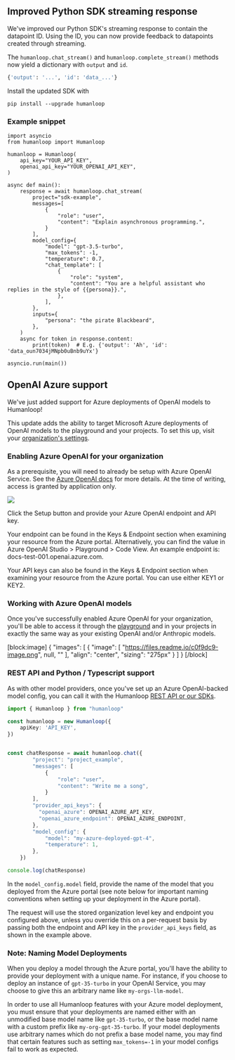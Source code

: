 ## Improved Python SDK streaming response

We've improved our Python SDK's streaming response to contain the datapoint ID. Using the ID, you can now provide feedback to datapoints created through streaming.

The `humanloop.chat_stream()` and `humanloop.complete_stream()` methods now yield a dictionary with `output` and `id`.

```python
{'output': '...', 'id': 'data_...'}
```

Install the updated SDK with

```shell
pip install --upgrade humanloop
```

### Example snippet

```
import asyncio
from humanloop import Humanloop

humanloop = Humanloop(
    api_key="YOUR_API_KEY",
    openai_api_key="YOUR_OPENAI_API_KEY",
)

async def main():
    response = await humanloop.chat_stream(
        project="sdk-example",
        messages=[
            {
                "role": "user",
                "content": "Explain asynchronous programming.",
            }
        ],
        model_config={
            "model": "gpt-3.5-turbo",
            "max_tokens": -1,
            "temperature": 0.7,
            "chat_template": [
                {
                    "role": "system",
                    "content": "You are a helpful assistant who replies in the style of {{persona}}.",
                },
            ],
        },
        inputs={
            "persona": "the pirate Blackbeard",
        },
    )
    async for token in response.content:
        print(token)  # E.g. {'output': 'Ah', 'id': 'data_oun7034jMNpb0uBnb9uYx'}

asyncio.run(main())
```

## OpenAI Azure support

We've just added support for Azure deployments of OpenAI models to Humanloop!

This update adds the ability to target Microsoft Azure deployments of OpenAI models to the playground and your projects. To set this up, visit your [organization's settings](https://app.humanloop.com/account/api-keys). 

### Enabling Azure OpenAI for your organization

As a prerequisite, you will need to already be setup with Azure OpenAI Service. See the [Azure OpenAI docs](https://learn.microsoft.com/en-us/azure/cognitive-services/openai/how-to/create-resource?pivots=web-portal) for more details. At the time of writing, access is granted by application only.

![](https://files.readme.io/cd74890-image.png)

Click the Setup button and provide your Azure OpenAI endpoint and API key.

Your endpoint can be found in the Keys & Endpoint section when examining your resource from the Azure portal. Alternatively, you can find the value in Azure OpenAI Studio > Playground > Code View. An example endpoint is: docs-test-001.openai.azure.com.

Your API keys can also be found in the Keys & Endpoint section when examining your resource from the Azure portal. You can use either KEY1 or KEY2.

### Working with Azure OpenAI models

Once you've successfully enabled Azure OpenAI for your organization, you'll be able to access it through the [playground](https://app.humanloop.com/playground) and in your projects in exactly the same way as your existing OpenAI and/or Anthropic models.

[block:image]
{
  "images": [
    {
      "image": [
        "https://files.readme.io/c0f9dc9-image.png",
        null,
        ""
      ],
      "align": "center",
      "sizing": "275px"
    }
  ]
}
[/block]


### REST API and Python / Typescript support

As with other model providers, once you've set up an Azure OpenAI-backed model config, you can call it with the Humanloop [REST API or our SDKs](https://docs.humanloop.com/reference). 

```typescript
import { Humanloop } from "humanloop"

const humanloop = new Humanloop({
    apiKey: 'API_KEY',
})


const chatResponse = await humanloop.chat({
        "project": "project_example",
        "messages": [
            {
                "role": "user",
                "content": "Write me a song",
            }
        ],
        "provider_api_keys": {
          "openai_azure": OPENAI_AZURE_API_KEY,
          "openai_azure_endpoint": OPENAI_AZURE_ENDPOINT,
        },
        "model_config": {
            "model": "my-azure-deployed-gpt-4",
            "temperature": 1,
        },
    })

console.log(chatResponse)
```

In the `model_config.model` field, provide the name of the model that you deployed from the Azure portal (see note below for important naming conventions when setting up your deployment in the Azure portal).

The request will use the stored organization level key and endpoint you configured above, unless you override this on a per-request basis by passing both the endpoint and API key in the `provider_api_keys` field, as shown in the example above.

### Note: Naming Model Deployments

When you deploy a model through the Azure portal, you'll have the ability to provide your deployment with a unique name. For instance, if you choose to deploy an instance of `gpt-35-turbo` in your OpenAI Service, you may choose to give this an arbitrary name like `my-orgs-llm-model`. 

In order to use all Humanloop features with your Azure model deployment, you must ensure that your deployments are named either with an unmodified base model name like `gpt-35-turbo`, or the base model name with a custom prefix like `my-org-gpt-35-turbo`.  If your model deployments use arbitrary names which do not prefix a base model name, you may find that certain features such as setting `max_tokens=-1` in your model configs fail to work as expected.